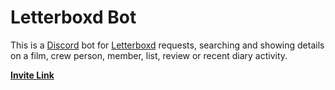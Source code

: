 # Letterboxd Bot

This is a [Discord](https://discordapp.com/) bot for [Letterboxd](https://letterboxd.com/) requests, searching and showing details on a film, crew person, member, list, review or recent diary activity.  

[**Invite Link**](https://discordapp.com/oauth2/authorize?client_id=437737824255737857&permissions=93248&scope=bot)
